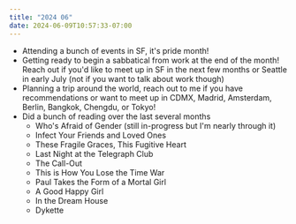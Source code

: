 ```yaml
---
title: "2024 06"
date: 2024-06-09T10:57:33-07:00
---
```


- Attending a bunch of events in SF, it's pride month!
- Getting ready to begin a sabbatical from work at the end of the month! Reach out if you'd like to meet up in SF in the next few months or Seattle in early July (not if you want to talk about work though)
- Planning a trip around the world, reach out to me if you have recommendations or want to meet up in CDMX, Madrid, Amsterdam, Berlin, Bangkok, Chengdu, or Tokyo!
- Did a bunch of reading over the last several months
  - Who's Afraid of Gender (still in-progress but I'm nearly through it)
  - Infect Your Friends and Loved Ones
  - These Fragile Graces, This Fugitive Heart
  - Last Night at the Telegraph Club
  - The Call-Out
  - This is How You Lose the Time War
  - Paul Takes the Form of a Mortal Girl
  - A Good Happy Girl
  - In the Dream House
  - Dykette

